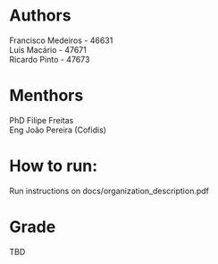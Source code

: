 # Authors
Francisco Medeiros - 46631\
Luís Macário - 47671\
Ricardo Pinto - 47673

# Menthors
PhD Filipe Freitas\
Eng João Pereira (Cofidis)

# How to run:
Run instructions on docs/organization_description.pdf

# Grade
TBD
